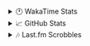 <details>
  <summary>🕐 WakaTime Stats</summary><br/>

<!--START_SECTION:waka-->
![Code Time](http://img.shields.io/badge/Code%20Time-22%20hrs%2056%20mins-blue)

![Profile Views](http://img.shields.io/badge/Profile%20Views-78-blue)

![Lines of code](https://img.shields.io/badge/From%20Hello%20World%20I%27ve%20Written-3.6%20million%20lines%20of%20code-blue)

**🐱 My GitHub Data** 

> 📦 517.5 kB Used in GitHub's Storage 
 > 
> 🏆 446 Contributions in the Year 2025
 > 
> 💼 Opted to Hire
 > 
> 📜 11 Public Repositories 
 > 
> 🔑 13 Private Repositories 
 > 
**I'm an Early 🐤** 

```text
🌞 Morning                1861 commits        ███░░░░░░░░░░░░░░░░░░░░░░   10.27 % 
🌆 Daytime                7371 commits        ██████████░░░░░░░░░░░░░░░   40.67 % 
🌃 Evening                6701 commits        █████████░░░░░░░░░░░░░░░░   36.97 % 
🌙 Night                  2192 commits        ███░░░░░░░░░░░░░░░░░░░░░░   12.09 % 
```
📅 **I'm Most Productive on Monday** 

```text
Monday                   3129 commits        ████░░░░░░░░░░░░░░░░░░░░░   17.26 % 
Tuesday                  2354 commits        ███░░░░░░░░░░░░░░░░░░░░░░   12.99 % 
Wednesday                2256 commits        ███░░░░░░░░░░░░░░░░░░░░░░   12.45 % 
Thursday                 2857 commits        ████░░░░░░░░░░░░░░░░░░░░░   15.76 % 
Friday                   1983 commits        ███░░░░░░░░░░░░░░░░░░░░░░   10.94 % 
Saturday                 2556 commits        ████░░░░░░░░░░░░░░░░░░░░░   14.10 % 
Sunday                   2990 commits        ████░░░░░░░░░░░░░░░░░░░░░   16.50 % 
```


📊 **This Week I Spent My Time On** 

```text
🕑︎ Time Zone: Asia/Barnaul

💬 Programming Languages: 
PHP                      11 hrs 28 mins      ██████████████░░░░░░░░░░░   55.49 % 
CSS                      2 hrs 35 mins       ███░░░░░░░░░░░░░░░░░░░░░░   12.50 % 
Smarty                   2 hrs 9 mins        ███░░░░░░░░░░░░░░░░░░░░░░   10.42 % 
YAML                     1 hr 7 mins         █░░░░░░░░░░░░░░░░░░░░░░░░   05.47 % 
Text                     41 mins             █░░░░░░░░░░░░░░░░░░░░░░░░   03.31 % 

🔥 Editors: 
PhpStorm                 20 hrs 40 mins      █████████████████████████   100.00 % 

💻 Operating System: 
Windows                  20 hrs 40 mins      █████████████████████████   100.00 % 
```

**I Mostly Code in PHP** 

```text
PHP                      23 repos            █████████████░░░░░░░░░░░░   51.11 % 
Batchfile                11 repos            ██████░░░░░░░░░░░░░░░░░░░   24.44 % 
HTML                     3 repos             ██░░░░░░░░░░░░░░░░░░░░░░░   06.67 % 
Twig                     1 repo              █░░░░░░░░░░░░░░░░░░░░░░░░   02.22 % 
Pawn                     1 repo              █░░░░░░░░░░░░░░░░░░░░░░░░   02.22 % 
```




 Last Updated on 06/02/2025 00:55:32 UTC
<!--END_SECTION:waka-->
</details>

<details>
  <summary>📈 GitHub Stats</summary><br/>

[![belomaxorka's GitHub stats](https://github-readme-stats.vercel.app/api?username=belomaxorka&theme=buefy)](https://github.com/belomaxorka)
</details>

<details>
  <summary>🎶 Last.fm Scrobbles</summary><br/>

![My scrobbles](https://lastfm-recently-played.vercel.app/api?user=belomaxorka&show_user=header&count=3&footer_style=normal_stats)
</details>
